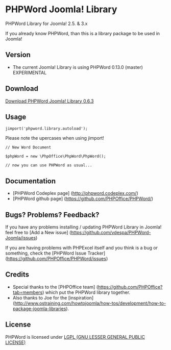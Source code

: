 PHPWord Joomla! Library
=======================

PHPWord Library for Joomla! 2.5. &amp; 3.x 

If you already know PHPWord, than this is a library package to be used in Joomla!

Version
-------

* The current Joomla! Library is using PHPWord 0.13.0 (master) EXPERIMENTAL

Download
-------

[Download PHPWord Joomla! Library 0.6.3](https://bitbucket.org/vdespa/phpword-joomla-library/downloads/PHPWord-Joomla-Library-0.6.3.zip)

Usage
-----

`jimport('phpword.library.autoload');`

Please note the upercases when using jimport!

`// New Word Document`

`$phpWord = new \PhpOffice\PhpWord\PhpWord();`

`// now you can use PHPWord as usual...  `

Documentation
-------------

* [PHPWord Codeplex page] (http://phpword.codeplex.com/)
* [PHPWord github page] (https://github.com/PHPOffice/PHPWord/)

Bugs? Problems? Feedback?
-------------------------

If you have any problems installing / updating PHPWord Library in Joomla! feel free to [Add a New issue] (https://github.com/vdespa/PHPWord-Joomla/issues)

If you are having problems with PHPExcel itself and you think is a bug or something, check the [PHPWord Issue Tracker] (https://github.com/PHPOffice/PHPWord/issues)

Credits
-------

* Special thanks to the [PHPOffice team] (https://github.com/PHPOffice?tab=members) which put the PHPWord library together.
* Also thanks to Joe for the [inspiration] (http://www.ostraining.com/howtojoomla/how-tos/development/how-to-package-joomla-libraries).


License
-------
PHPWord is licensed under [LGPL (GNU LESSER GENERAL PUBLIC LICENSE)](https://github.com/PHPOffice/PHPExcel/blob/master/license.md)

